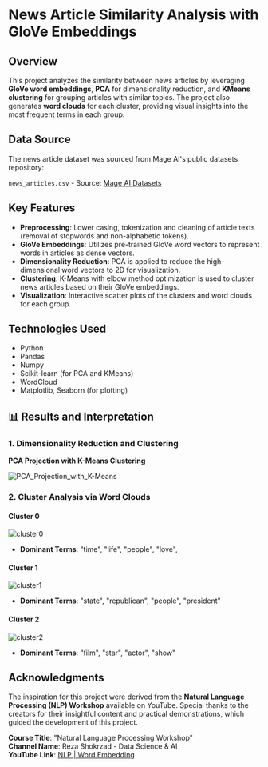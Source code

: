 # **News Article Similarity Analysis with GloVe Embeddings**

## **Overview**

This project analyzes the similarity between news articles by leveraging **GloVe word embeddings**, **PCA** for dimensionality reduction, and **KMeans clustering** for grouping articles with similar topics. The project also generates **word clouds** for each cluster, providing visual insights into the most frequent terms in each group.

## Data Source
The news article dataset was sourced from Mage AI's public datasets repository:

`news_articles.csv` - Source: [Mage AI Datasets](https://github.com/mage-ai/datasets)

## **Key Features**

- **Preprocessing**: Lower casing, tokenization and cleaning of article texts (removal of stopwords and non-alphabetic tokens).
- **GloVe Embeddings**: Utilizes pre-trained GloVe word vectors to represent words in articles as dense vectors.
- **Dimensionality Reduction**: PCA is applied to reduce the high-dimensional word vectors to 2D for visualization.
- **Clustering**: K-Means with elbow method optimization is used to cluster news articles based on their GloVe embeddings.
- **Visualization**: Interactive scatter plots of the clusters and word clouds for each group.

## **Technologies Used**

- Python
- Pandas
- Numpy
- Scikit-learn (for PCA and KMeans)
- WordCloud
- Matplotlib, Seaborn (for plotting)

## 📊 Results and Interpretation

### 1. Dimensionality Reduction and Clustering
**PCA Projection with K-Means Clustering**  

![PCA_Projection_with_K-Means](./Results/most_in_demand_skills.png)

### 2. Cluster Analysis via Word Clouds
#### Cluster 0

![cluster0](./Results/y.png)

- **Dominant Terms**: "time", "life", "people", "love", 

#### Cluster 1

![cluster1](./Results/z.png)

- **Dominant Terms**: "state", "republican", "people", "president"

#### Cluster 2

![cluster2](./Results/p.png)

- **Dominant Terms**: "film", "star", "actor", "show"

## Acknowledgments
The inspiration for this project were derived from the **Natural Language Processing (NLP) Workshop** available on YouTube. Special thanks to the creators for their insightful content and practical demonstrations, which guided the development of this project.

**Course Title**: "Natural Language Processing Workshop"  
**Channel Name**: Reza Shokrzad - Data Science & AI  
**YouTube Link**: [NLP | Word Embedding](https://www.youtube.com/watch?v=mxDPm_P-ggU&list=PLIoM6vIerI9o76lRcFzoAd2XEufjEOT4V&index=2)


  

